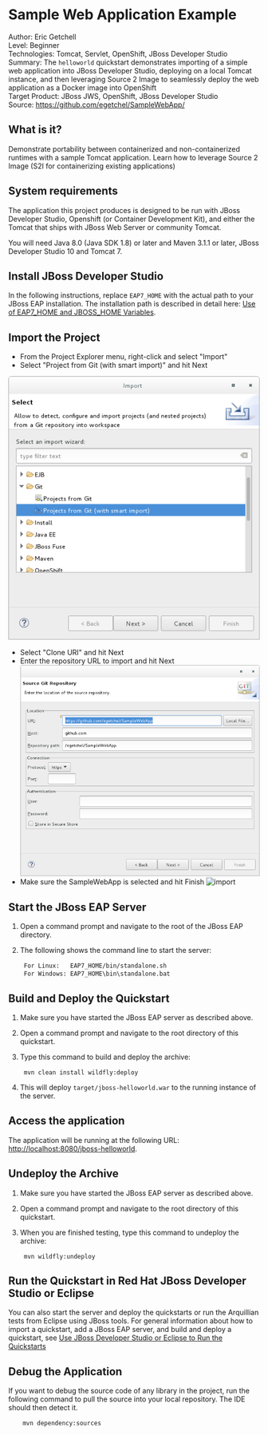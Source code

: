 Sample Web Application Example
===============================
Author: Eric Getchell   
Level: Beginner  
Technologies: Tomcat, Servlet, OpenShift, JBoss Developer Studio  
Summary: The `helloworld` quickstart demonstrates importing of a simple web application into JBoss Developer Studio, deploying on a local Tomcat instance, and then leveraging Source 2 Image to seamlessly deploy the web application as a Docker image into OpenShift  
Target Product: JBoss JWS, OpenShift, JBoss Developer Studio  
Source: <https://github.com/egetchel/SampleWebApp/>  

What is it?
-----------

Demonstrate portability between containerized and non-containerized runtimes with a sample Tomcat application.  Learn how to leverage Source 2 Image (S2I for containerizing existing applications)


System requirements
-------------------

The application this project produces is designed to be run with JBoss Developer Studio, Openshift (or Container Development Kit), and either the Tomcat that ships with JBoss Web Server or community Tomcat.

You will need Java 8.0 (Java SDK 1.8) or later and Maven 3.1.1 or later, JBoss Developer Studio 10 and Tomcat 7.


Install JBoss Developer Studio
---------------

In the following instructions, replace `EAP7_HOME` with the actual path to your JBoss EAP installation. The installation path is described in detail here: [Use of EAP7_HOME and JBOSS_HOME Variables](https://github.com/jboss-developer/jboss-developer-shared-resources/blob/master/guides/USE_OF_EAP7_HOME.md#use-of-eap_home-and-jboss_home-variables).

Import the Project
-------------------------

* From the Project Explorer menu, right-click and select "Import"
* Select "Project from Git (with smart import)" and hit Next

![import](/images/import-git.png)
* Select "Clone URI" and hit Next
* Enter the repository URL to import and hit Next
![import](/images/import-git-repo-location.png)
* Make sure the SampleWebApp is selected and hit Finish
![import](/images/import-git-specify-resources.png)

Start the JBoss EAP Server
-------------------------

1. Open a command prompt and navigate to the root of the JBoss EAP directory.
2. The following shows the command line to start the server:

        For Linux:   EAP7_HOME/bin/standalone.sh
        For Windows: EAP7_HOME\bin\standalone.bat

 
Build and Deploy the Quickstart
-------------------------

1. Make sure you have started the JBoss EAP server as described above.
2. Open a command prompt and navigate to the root directory of this quickstart.
3. Type this command to build and deploy the archive:

        mvn clean install wildfly:deploy

4. This will deploy `target/jboss-helloworld.war` to the running instance of the server.


Access the application 
---------------------

The application will be running at the following URL: <http://localhost:8080/jboss-helloworld>. 


Undeploy the Archive
--------------------

1. Make sure you have started the JBoss EAP server as described above.
2. Open a command prompt and navigate to the root directory of this quickstart.
3. When you are finished testing, type this command to undeploy the archive:

        mvn wildfly:undeploy


Run the Quickstart in Red Hat JBoss Developer Studio or Eclipse
-------------------------------------
You can also start the server and deploy the quickstarts or run the Arquillian tests from Eclipse using JBoss tools. For general information about how to import a quickstart, add a JBoss EAP server, and build and deploy a quickstart, see [Use JBoss Developer Studio or Eclipse to Run the Quickstarts](https://github.com/jboss-developer/jboss-developer-shared-resources/blob/master/guides/USE_JBDS.md#use-jboss-developer-studio-or-eclipse-to-run-the-quickstarts) 


Debug the Application
------------------------------------

If you want to debug the source code of any library in the project, run the following command to pull the source into your local repository. The IDE should then detect it.

        mvn dependency:sources

